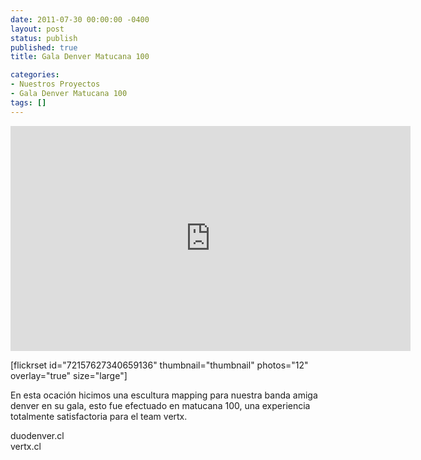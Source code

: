 ```yaml
---
date: 2011-07-30 00:00:00 -0400
layout: post
status: publish
published: true
title: Gala Denver Matucana 100

categories:
- Nuestros Proyectos
- Gala Denver Matucana 100
tags: []
---
```


<p><iframe src="http://player.vimeo.com/video/27080544?color=00ffb3" frameborder="0" width="640" height="360"></iframe></p>
<p>[flickrset id="72157627340659136" thumbnail="thumbnail" photos="12" overlay="true" size="large"]</p>
<p>En esta ocaci&oacute;n hicimos una escultura mapping para nuestra banda amiga denver en su gala, esto fue efectuado en matucana 100, una experiencia totalmente satisfactoria para el team vertx.</p>
<p>duodenver.cl<br />
vertx.cl</p>
